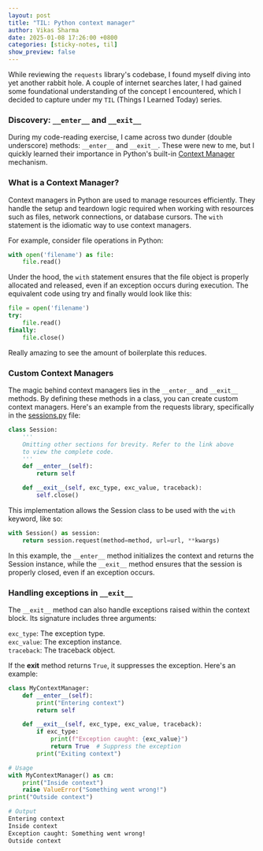 ```yaml
---
layout: post  
title: "TIL: Python context manager"  
author: Vikas Sharma  
date: 2025-01-08 17:26:00 +0800  
categories: [sticky-notes, til]
show_preview: false  
---
```


While reviewing the `requests` library's codebase, I found myself diving into yet another rabbit hole. A couple of internet searches later, I had gained some foundational understanding of the concept I encountered, which I decided to capture under my `TIL` (Things I Learned Today) series.

### Discovery: `__enter__` and `__exit__`
During my code-reading exercise, I came across two dunder (double underscore) methods: `__enter__` and `__exit__`. These were new to me, but I quickly learned their importance in Python's built-in [Context Manager](https://docs.python.org/3/reference/datamodel.html#context-managers) mechanism.

### What is a Context Manager?
Context managers in Python are used to manage resources efficiently. They handle the setup and teardown logic required when working with resources such as files, network connections, or database cursors. The `with` statement is the idiomatic way to use context managers.

For example, consider file operations in Python:

```python
with open('filename') as file:
    file.read()
```

Under the hood, the `with` statement ensures that the file object is properly allocated and released, even if an exception occurs during execution. The equivalent code using try and finally would look like this:

```python
file = open('filename')
try:
    file.read()
finally:
    file.close()
```
Really amazing to see the amount of boilerplate this reduces.

### Custom Context Managers

The magic behind context managers lies in the `__enter__` and `__exit__` methods. By defining these methods in a class, you can create custom context managers. Here's an example from the requests library, specifically in the [sessions.py](https://github.com/psf/requests/blob/23540c93cac97c763fe59e843a08fa2825aa80fd/src/requests/sessions.py#L451-L455) file:

```python
class Session:
    '''
    Omitting other sections for brevity. Refer to the link above
    to view the complete code.
    '''
    def __enter__(self):
        return self

    def __exit__(self, exc_type, exc_value, traceback):
        self.close()
```

This implementation allows the Session class to be used with the `with` keyword, like so:

```python
with Session() as session:
    return session.request(method=method, url=url, **kwargs)
```

In this example, the `__enter__` method initializes the context and returns the Session instance, while the `__exit__` method ensures that the session is properly closed, even if an exception occurs.


### Handling exceptions in `__exit__`
The `__exit__` method can also handle exceptions raised within the context block. Its signature includes three arguments:

`exc_type`: The exception type.<br/>
`exc_value`: The exception instance.<br/>
`traceback`: The traceback object.<br/>

If the __exit__ method returns `True`, it suppresses the exception. Here's an example:

```python
class MyContextManager:
    def __enter__(self):
        print("Entering context")
        return self

    def __exit__(self, exc_type, exc_value, traceback):
        if exc_type:
            print(f"Exception caught: {exc_value}")
            return True  # Suppress the exception
        print("Exiting context")

# Usage
with MyContextManager() as cm:
    print("Inside context")
    raise ValueError("Something went wrong!")
print("Outside context")
```
```zsh
# Output
Entering context
Inside context
Exception caught: Something went wrong!
Outside context
```
